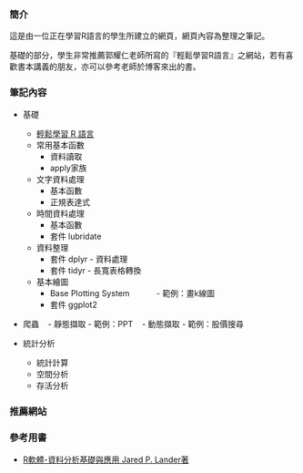 ### **簡介**
這是由一位正在學習R語言的學生所建立的網頁，網頁內容為整理之筆記。

基礎的部分，學生非常推薦郭耀仁老師所寫的『輕鬆學習R語言』之網站，若有喜歡書本講義的朋友，亦可以參考老師於博客來出的書。


### **筆記內容**

- 基礎
    - [輕鬆學習 R 語言](http://www.learn-r-the-easy-way.tw/chapters/1)
    - 常用基本函數
        - 資料讀取
        - apply家族
    - 文字資料處理
        - 基本函數
        - 正規表達式
    - 時間資料處理
        - 基本函數
        - 套件 lubridate
    - 資料整理
        - 套件 dplyr - 資料處理
        - 套件 tidyr - 長寬表格轉換
    - 基本繪圖
        - Base Plotting System
            - 範例：畫k線圖
        - 套件 ggplot2

- 爬蟲
    - 靜態擷取
        - 範例：PPT
    - 動態擷取
        - 範例：股價搜尋

- 統計分析
    - 統計計算
    - 空間分析
    - 存活分析


### **推薦網站**


### **參考用書**

- [R軟體-資料分析基礎與應用 Jared P. Lander著](http://www.flag.com.tw/book/bookinfo.asp?bokno=F8736)
